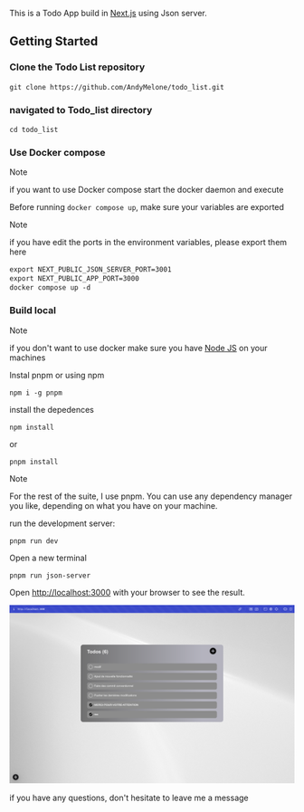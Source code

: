 This is a Todo App build in [Next.js](https://nextjs.org) using Json server.

## Getting Started

### Clone the Todo List repository

    git clone https://github.com/AndyMelone/todo_list.git

### navigated to Todo_list directory

    cd todo_list

### Use Docker compose

> [!NOTE]
> if you want to use Docker compose start the docker daemon and execute

Before running `docker compose up`, make sure your variables are exported

> [!NOTE]
> if you have edit the ports in the environment variables, please export them here

    export NEXT_PUBLIC_JSON_SERVER_PORT=3001
    export NEXT_PUBLIC_APP_PORT=3000
    docker compose up -d

### Build local

> [!NOTE]
> if you don't want to use docker make sure you have [Node JS](https://nodejs.org/en) on your machines

Instal pnpm or using npm

    npm i -g pnpm

install the depedences

    npm install

or

    pnpm install

> [!NOTE]
> For the rest of the suite, I use pnpm. You can use any dependency manager you like, depending on what you have on your machine.

run the development server:

    pnpm run dev

Open a new terminal

    pnpm run json-server

Open [http://localhost:3000](http://localhost:3000) with your browser to see the result.

![Screenshot](screenshot.png)

if you have any questions, don't hesitate to leave me a message
